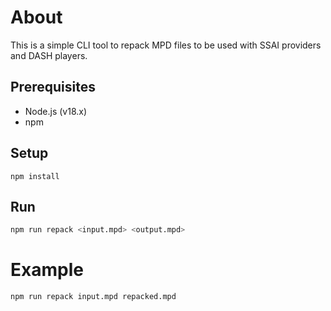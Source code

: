 # About

This is a simple CLI tool to repack MPD files to be used with SSAI providers and DASH players.

## Prerequisites

- Node.js (v18.x)
- npm

## Setup

`npm install`

## Run

```bash
npm run repack <input.mpd> <output.mpd>
```

# Example

```bash
npm run repack input.mpd repacked.mpd
```
